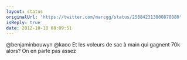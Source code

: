 ```yaml
---
layout: status
originalUrl: 'https://twitter.com/marcgg/status/258842313000878080'
isReply: true
date: 2012-10-18 08:09:51
---
```


@benjaminbouwyn @kaoo Et les voleurs de sac à main qui gagnent 70k alors? On en parle pas assez
